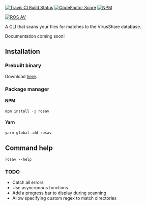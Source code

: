 [![Travis CI Build Status](https://img.shields.io/travis/com/Richienb/rosav/master.svg?style=for-the-badge)](https://travis-ci.com/Richienb/rosav)
[![CodeFactor Score](https://www.codefactor.io/repository/github/richienb/rosav/badge?style=for-the-badge)](https://www.codefactor.io/repository/github/richienb/rosav)
[![NPM](https://nodei.co/npm/rosav.png?mini=true)](https://nodei.co/npm/rosav)

[![ROS AV](https://a.icons8.com/kTZddigl/FNiIO4/ros-av.svg)](#)

A CLI that scans your files for matches to the VirusShare database.

Documentation coming soon!
<!-- Documentation available [here](https://richienb.github.io/rosav). -->

## Installation

### Prebuilt binary

Download [here](https://github.com/Richienb/rosav/releases/latest).

### Package manager

#### NPM

```sh
npm install -g rosav
```

#### Yarn

```sh
yarn global add rosav
```

## Command help

```
rosav --help
```

### TODO

- Catch all errors
- Use asyncronous functions
- Add a progress bar to display during scanning
- Allow specifying custom regex to match directories
